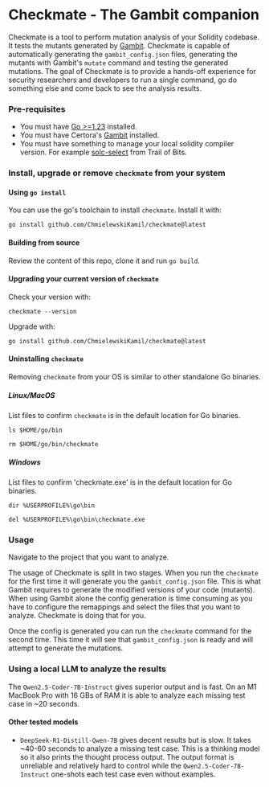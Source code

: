 # Checkmate - The Gambit companion

Checkmate is a tool to perform mutation analysis of your Solidity codebase. It
tests the mutants generated by [Gambit](https://github.com/Certora/gambit).
Checkmate is capable of automatically generating the `gambit_config.json`
files, generating the mutants with Gambit's `mutate` command and testing the
generated mutations. The goal of Checkmate is to provide a hands-off experience
for security researchers and developers to run a single command, go do something
else and come back to see the analysis results.

### Pre-requisites

- You must have [Go >=1.23](https://go.dev/dl/) installed.
- You must have Certora's [Gambit](https://github.com/Certora/gambit) installed.
- You must have something to manage your local solidity compiler version. For
  example [solc-select](https://github.com/crytic/solc-select) from Trail of
  Bits.

### Install, upgrade or remove `checkmate` from your system

#### Using `go install`

You can use the go's toolchain to install `checkmate`. Install it with:
```shell
go install github.com/ChmielewskiKamil/checkmate@latest
```

#### Building from source

Review the content of this repo, clone it and run `go build`.

#### Upgrading your current version of `checkmate`

Check your version with:
```shell
checkmate --version
```

Upgrade with:
```shell
go install github.com/ChmielewskiKamil/checkmate@latest
```

#### Uninstalling `checkmate`

Removing `checkmate` from your OS is similar to other standalone Go binaries.

##### Linux/MacOS

List files to confirm `checkmate` is in the default location for Go binaries.

```shell
ls $HOME/go/bin
```

```shell
rm $HOME/go/bin/checkmate
```

##### Windows
List files to confirm 'checkmate.exe' is in the default location for Go
binaries.

```shell
dir %USERPROFILE%\go\bin 
```

```shell
del %USERPROFILE%\go\bin\checkmate.exe
```

### Usage

Navigate to the project that you want to analyze. 

The usage of Checkmate is split in two stages. When you run the `checkmate`
for the first time it will generate you the `gambit_config.json` file. This is
what Gambit requires to generate the modified versions of your code (mutants).
When using Gambit alone the config generation is time consuming as you have to
configure the remappings and select the files that you want to analyze.
Checkmate is doing that for you.

Once the config is generated you can run the `checkmate` command for the second
time. This time it will see that `gambit_config.json` is ready and will attempt
to generate the mutations.

### Using a local LLM to analyze the results

The `Qwen2.5-Coder-7B-Instruct` gives superior output and is fast. On an M1
MacBook Pro with 16 GBs of RAM it is able to analyze each missing test case in
~20 seconds. 

#### Other tested models

- `DeepSeek-R1-Distill-Qwen-7B` gives decent results but is slow. It takes 
  ~40-60 seconds to analyze a missing test case. This is a thinking model so it
  also prints the thought process output. The output format is unreliable and
  relatively hard to control while the `Qwen2.5-Coder-7B-Instruct` one-shots
  each test case even without examples.
